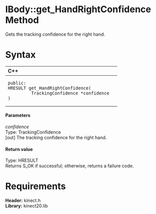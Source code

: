 IBody::get\_HandRightConfidence Method  
======================================  

Gets the tracking confidence for the right hand. <span id="syntaxSection"></span>

Syntax  
======  

<table>
<colgroup>
<col width="100%" />
</colgroup>
<thead>
<tr class="header">
<th align="left">C++</th>
</tr>
</thead>
<tbody>
<tr class="odd">
<td align="left"><pre><code>public:  
HRESULT get_HandRightConfidence(  
         TrackingConfidence *confidence  
)</code></pre></td>
</tr>
</tbody>
</table>

<span id="ID4EG"></span>
#### Parameters  

*confidence*    
Type: TrackingConfidence  
[out] The tracking confidence for the right hand.  

<span id="ID4EP"></span>
#### Return value  

Type: HRESULT  
Returns S\_OK if successful; otherwise, returns a failure code.  

<span id="requirements"></span>

Requirements  
============  

**Header:** kinect.h  
**Library:** kinect20.lib  



<!--Please do not edit the data in the comment block below.-->
<!--
TOCTitle : get_HandRightConfidence Method
RLTitle : IBody::get_HandRightConfidence Method
KeywordK : get_HandRightConfidence method
KeywordK : IBody::get_HandRightConfidence method
KeywordF : IBody::get_HandRightConfidence
KeywordF : get_HandRightConfidence
KeywordF : Microsoft.Kinect.kinect.IBody.get_HandRightConfidence(TrackingConfidence@)
KeywordA : M:Microsoft.Kinect.kinect.IBody.get_HandRightConfidence(TrackingConfidence@)
AssetID : M:Microsoft.Kinect.kinect.IBody.get_HandRightConfidence(TrackingConfidence@)
Locale : en-us
CommunityContent : 1
APIType : Managed
APILocation : 
APIName : Microsoft.Kinect.kinect.IBody::get_HandRightConfidence
TargetOS : Windows
TopicType : kbSyntax
DevLang : C++
DocSet : K4Wv2
ProjType : K4Wv2Proj
Technology : Kinect for Windows
Product : Kinect for Windows SDK v2
productversion : 20
-->
